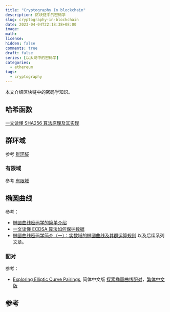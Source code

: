 ```yaml
---
title: "Cryptography In blockchain"
description: 区块链中的密码学
slug: cryptography-in-blockchain
date: 2023-04-04T22:18:38+08:00
image:
math:
license:
hidden: false
comments: true
draft: false
series: [以太坊中的密码学]
categories:
  - ethereum
tags:
  - cryptography
---
```


本文介绍区块链中的密码学知识。

<!--more-->

## 哈希函数

[一文读懂 SHA256 算法原理及其实现](https://zhuanlan.zhihu.com/p/94619052)

## 群环域

参考 [群环域](http://accu.cc/content/cryptography/group_ring_field/)

### 有限域

参考 [有限域](http://accu.cc/content/cryptography/ecc/#_1)

## 椭圆曲线

参考：

- [椭圆曲线密码学的简单介绍](https://zhuanlan.zhihu.com/p/26029199)
- [一文读懂 ECDSA 算法如何保护数据](https://zhuanlan.zhihu.com/p/97953640)
- [椭圆曲线密码学简介（一）：实数域的椭圆曲线及其群运算规则](https://zhuanlan.zhihu.com/p/102807398) 以及后续系列文章。

### 配对

参考：

- [Exploring Elliptic Curve Pairings](https://medium.com/@VitalikButerin/exploring-elliptic-curve-pairings-c73c1864e627), 简体中文版 [探索椭圆曲线配对](https://zhuanlan.zhihu.com/p/592591301)，[繁体中文版](https://medium.com/cryptocow/exploring-elliptic-curve-pairings-e322a3f029e8)

## 参考
